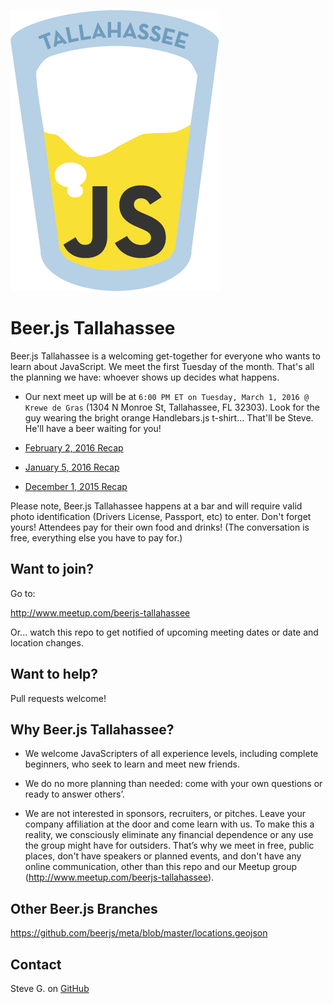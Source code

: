 ![Beer.js Tallahassee Logo](https://raw.githubusercontent.com/beerjs/tallahassee/master/img/beerjs-tallahassee.png)

Beer.js Tallahassee
===================

Beer.js Tallahassee is a welcoming get-together for everyone who wants to learn about JavaScript. 
We meet the first Tuesday of the month. 
That's all the planning we have: whoever shows up decides what happens.

* Our next meet up will be at `6:00 PM ET on Tuesday, March 1, 2016 @ Krewe de Gras` (1304 N Monroe St, Tallahassee, FL 32303). Look for the guy wearing the bright orange Handlebars.js t-shirt... That'll be Steve.  He'll have a beer waiting for you!

* [February 2, 2016 Recap](https://github.com/beerjs/tallahassee/blob/master/docs/meetup-notes/201602-february-meetup.md)  
* [January 5, 2016 Recap](https://github.com/beerjs/tallahassee/blob/master/docs/meetup-notes/201601-january-meetup.md)  
* [December 1, 2015 Recap](https://github.com/beerjs/tallahassee/blob/master/docs/meetup-notes/201512-december-meetup.md)  

Please note, Beer.js Tallahassee happens at a bar and will require valid photo identification (Drivers License, Passport, etc) to enter.  Don't forget yours! Attendees pay for their own food and drinks!  (The conversation is free, everything else you have to pay for.)  

Want to join?
-------------

Go to:  

http://www.meetup.com/beerjs-tallahassee  

Or... watch this repo to get notified of upcoming meeting dates or date and location changes.


Want to help?
-------------

Pull requests welcome!

Why Beer.js Tallahassee?
------------------------

- We welcome JavaScripters of all experience levels, including complete beginners, who seek to learn and meet new friends. 

- We do no more planning than needed: come with your own questions or ready to answer others’. 

- We are not interested in sponsors, recruiters, or pitches. Leave your company affiliation at the door and come learn with us. To make this a reality, we consciously eliminate any financial dependence or any use the group might have for outsiders. That’s why we meet in free, public places, don't have speakers or planned events, and don't have any online communication, other than this repo and our Meetup group (http://www.meetup.com/beerjs-tallahassee).  


Other Beer.js Branches
----------------------

https://github.com/beerjs/meta/blob/master/locations.geojson

Contact
-------

Steve G. on [GitHub](https://github.com/scarabaeus)
